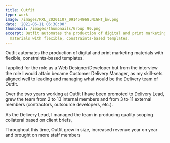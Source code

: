 ```yaml
---
title: Outfit
type: work
image: /images/PXL_20201107_091454868.NIGHT_bw.png
date: '2021-06-11 06:38:00'
thumbnail: /images/thumbnails/Group 90.png
excerpt: Outfit automates the production of digital and print marketing
  materials with flexible, constraints-based templates.
---
```

Outfit automates the production of digital and print marketing materials with flexible, constraints-based templates.

I applied for the role as a Web Designer/Developer but from the interview the role I would attain became Customer Delivery Manager, as my skill-sets aligned well to leading and managing what would be the Delivery team of Outfit. 

Over the two years working at Outfit I have been promoted to Delivery Lead, grew the team from 2 to 13 internal members and from 3 to 11 external members (contractors, outsource developers, etc.). 

As the Delivery Lead, I managed the team in producing quality scoping collateral based on client briefs,  

Throughout this time, Outfit grew in size, increased revenue year on year and brought on more staff members